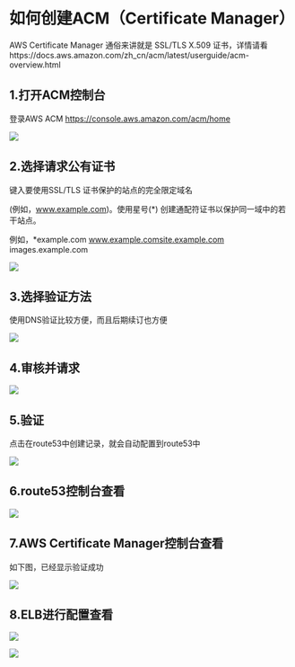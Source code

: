 # 如何创建ACM（Certificate Manager）

AWS Certificate Manager 通俗来讲就是 SSL/TLS X.509 证书，详情请看https://docs.aws.amazon.com/zh_cn/acm/latest/userguide/acm-overview.html

## 1.打开ACM控制台

登录AWS ACM https://console.aws.amazon.com/acm/home

![](https://awschinawiki.s3.cn-northwest-1.amazonaws.com.cn/docs/how-to-create-acm/01.png)

## 2.选择请求公有证书

键入要使用SSL/TLS 证书保护的站点的完全限定域名

 (例如，www.example.com)。使用星号(*) 创建通配符证书以保护同一域中的若干站点。

例如，*example.com www.example.comsite.example.com images.example.com

![](https://awschinawiki.s3.cn-northwest-1.amazonaws.com.cn/docs/how-to-create-acm/02.png)

## 3.选择验证方法

使用DNS验证比较方便，而且后期续订也方便

![](https://awschinawiki.s3.cn-northwest-1.amazonaws.com.cn/docs/how-to-create-acm/03.png)

## 4.审核并请求

![](https://awschinawiki.s3.cn-northwest-1.amazonaws.com.cn/docs/how-to-create-acm/04.png)

## 5.验证

点击在route53中创建记录，就会自动配置到route53中

![](https://awschinawiki.s3.cn-northwest-1.amazonaws.com.cn/docs/how-to-create-acm/05.png)

## 6.route53控制台查看

![](https://awschinawiki.s3.cn-northwest-1.amazonaws.com.cn/docs/how-to-create-acm/06.png)

## 7.AWS Certificate Manager控制台查看

如下图，已经显示验证成功

![](https://awschinawiki.s3.cn-northwest-1.amazonaws.com.cn/docs/how-to-create-acm/07.png)

## 8.ELB进行配置查看

![](https://awschinawiki.s3.cn-northwest-1.amazonaws.com.cn/docs/how-to-create-acm/08.png)



![](https://awschinawiki.s3.cn-northwest-1.amazonaws.com.cn/docs/how-to-create-acm/09.png)



